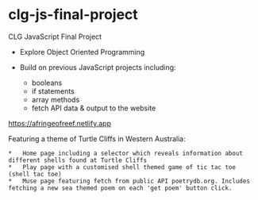 # clg-js-final-project
CLG JavaScript Final Project

*   Explore Object Oriented Programming

*   Build on previous JavaScript projects including: 

    *   booleans
    *   if statements
    *   array methods
    *   fetch API data & output to the website

https://afringeofreef.netlify.app

Featuring a theme of Turtle Cliffs in Western Australia: 

    *   Home page including a selector which reveals information about different shells found at Turtle Cliffs
    *   Play page with a customised shell themed game of tic tac toe (shell tac toe)
    *   Muse page featuring fetch from public API poetrydb.org. Includes fetching a new sea themed poem on each 'get poem' button click.
